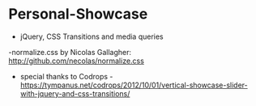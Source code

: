 # Personal-Showcase
- jQuery, CSS Transitions and media queries

-normalize.css by Nicolas Gallagher: http://github.com/necolas/normalize.css

- special thanks to Codrops - https://tympanus.net/codrops/2012/10/01/vertical-showcase-slider-with-jquery-and-css-transitions/
